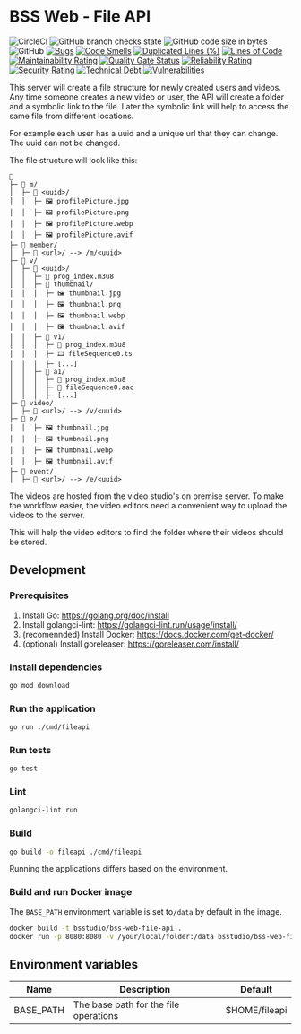 # BSS Web - File API

![CircleCI](https://img.shields.io/circleci/build/github/BSStudio/bss-web-file-api/main?label=build)
![GitHub branch checks state](https://img.shields.io/github/checks-status/BSStudio/bss-web-file-api/main)
![GitHub code size in bytes](https://img.shields.io/github/languages/code-size/BSStudio/bss-web-file-api)
![GitHub](https://img.shields.io/github/license/BSStudio/bss-web-file-api)
[![Bugs](https://sonarcloud.io/api/project_badges/measure?project=BSStudio_bss-web-file-api&metric=bugs)](https://sonarcloud.io/dashboard?id=BSStudio_bss-web-file-api)
[![Code Smells](https://sonarcloud.io/api/project_badges/measure?project=BSStudio_bss-web-file-api&metric=code_smells)](https://sonarcloud.io/dashboard?id=BSStudio_bss-web-file-api)
[![Duplicated Lines (%)](https://sonarcloud.io/api/project_badges/measure?project=BSStudio_bss-web-file-api&metric=duplicated_lines_density)](https://sonarcloud.io/dashboard?id=BSStudio_bss-web-file-api)
[![Lines of Code](https://sonarcloud.io/api/project_badges/measure?project=BSStudio_bss-web-file-api&metric=ncloc)](https://sonarcloud.io/dashboard?id=BSStudio_bss-web-file-api)
[![Maintainability Rating](https://sonarcloud.io/api/project_badges/measure?project=BSStudio_bss-web-file-api&metric=sqale_rating)](https://sonarcloud.io/dashboard?id=BSStudio_bss-web-file-api)
[![Quality Gate Status](https://sonarcloud.io/api/project_badges/measure?project=BSStudio_bss-web-file-api&metric=alert_status)](https://sonarcloud.io/dashboard?id=BSStudio_bss-web-file-api)
[![Reliability Rating](https://sonarcloud.io/api/project_badges/measure?project=BSStudio_bss-web-file-api&metric=reliability_rating)](https://sonarcloud.io/dashboard?id=BSStudio_bss-web-file-api)
[![Security Rating](https://sonarcloud.io/api/project_badges/measure?project=BSStudio_bss-web-file-api&metric=security_rating)](https://sonarcloud.io/dashboard?id=BSStudio_bss-web-file-api)
[![Technical Debt](https://sonarcloud.io/api/project_badges/measure?project=BSStudio_bss-web-file-api&metric=sqale_index)](https://sonarcloud.io/dashboard?id=BSStudio_bss-web-file-api)
[![Vulnerabilities](https://sonarcloud.io/api/project_badges/measure?project=BSStudio_bss-web-file-api&metric=vulnerabilities)](https://sonarcloud.io/dashboard?id=BSStudio_bss-web-file-api)

This server will create a file structure for newly created users and videos.
Any time someone creates a new video or user, the API will create a folder and a symbolic link to the file.
Later the symbolic link will help to access the same file from different locations.

For example each user has a uuid and a unique url that they can change.
The uuid can not be changed.

The file structure will look like this:
```
📁
├─ 📁 m/
│  ├─ 📁 <uuid>/
│  │  ├─ 🖼️ profilePicture.jpg
│  │  ├─ 🖼️ profilePicture.png
│  │  ├─ 🖼️ profilePicture.webp
│  │  ├─ 🖼️ profilePicture.avif
├─ 📁 member/
│  ├─ 📁 <url>/ --> /m/<uuid>
├─ 📁 v/
│  ├─ 📁 <uuid>/
│  │  ├─ 📄️ prog_index.m3u8
│  │  ├─ 📁️ thumbnail/
│  │  │  ├─ 🖼️ thumbnail.jpg
│  │  │  ├─ 🖼️ thumbnail.png
│  │  │  ├─ 🖼️ thumbnail.webp
│  │  │  ├─ 🖼️ thumbnail.avif
│  │  ├─ 📁️ v1/
│  │  │  ├─ 📄️ prog_index.m3u8
│  │  │  ├─ 🎞️ fileSequence0.ts
│  │  │  ├─ [...]
│  │  ├─ 📁️ a1/
│  │  │  ├─ 📄️ prog_index.m3u8
│  │  │  ├─ 🎵️ fileSequence0.aac
│  │  │  ├─ [...]
├─ 📁 video/
│  ├─ 📁 <url>/ --> /v/<uuid>
├─ 📁 e/
│  │  ├─ 🖼️ thumbnail.jpg
│  │  ├─ 🖼️ thumbnail.png
│  │  ├─ 🖼️ thumbnail.webp
│  │  ├─ 🖼️ thumbnail.avif
├─ 📁 event/
│  ├─ 📁 <url>/ --> /e/<uuid>
```
The videos are hosted from the video studio's on premise server.
To make the workflow easier, the video editors need a convenient way to upload the videos to the server.

This will help the video editors to find the folder where their videos should be stored.

## Development

### Prerequisites

1. Install Go: https://golang.org/doc/install
1. Install golangci-lint: https://golangci-lint.run/usage/install/
1. (recomennded) Install Docker: https://docs.docker.com/get-docker/
1. (optional) Install goreleaser: https://goreleaser.com/install/

### Install dependencies

```bash
go mod download
```

### Run the application

```bash
go run ./cmd/fileapi
```

### Run tests

```bash
go test
```

### Lint

```bash
golangci-lint run
```

### Build

```bash
go build -o fileapi ./cmd/fileapi
```

Running the applications differs based on the environment.

### Build and run Docker image

The `BASE_PATH` environment variable is set to`/data` by default in the image.

```bash
docker build -t bsstudio/bss-web-file-api .
docker run -p 8080:8080 -v /your/local/folder:/data bsstudio/bss-web-file-api
```

## Environment variables

| Name      | Description                           | Default       |
|-----------|---------------------------------------|---------------|
| BASE_PATH | The base path for the file operations | $HOME/fileapi |

